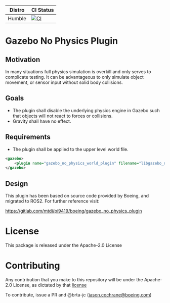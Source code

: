 | Distro | CI Status                                                                                                                                                                                     |
| ------ | --------------------------------------------------------------------------------------------------------------------------------------------------------------------------------------------- |
| Humble | [![CI](https://github.com/Boeing/gazebo_no_physics_plugin/actions/workflows/main.yml/badge.svg?branch=humble)](https://github.com/Boeing/gazebo_no_physics_plugin/actions/workflows/main.yml) |

# Gazebo No Physics Plugin

## Motivation

In many situations full physics simulation is overkill and only serves to complicate testing. It can be advantageous to only simulate object movement, or sensor input without solid body collisions.

## Goals

- The plugin shall disable the underlying physics engine in Gazebo such that objects will not react to forces or collisions.
- Gravity shall have no effect.

## Requirements

- The plugin shall be applied to the upper level world file.

```xml
<gazebo>
    <plugin name="gazebo_no_physics_world_plugin" filename="libgazebo_no_physics_world_plugin.so"></plugin>
</gazebo>
```

## Design

This plugin has been based on source code provided by Boeing, and migrated to ROS2. For further reference visit:

<https://gitlab.com/mtdi/pi9419/boeing/gazebo_no_physics_plugin>


# License

This package is released under the Apache-2.0 License

# Contributing

Any contribution that you make to this repository will
be under the Apache-2.0 License, as dictated by that
[license](http://www.apache.org/licenses/LICENSE-2.0)

To contribute, issue a PR and @brta-jc (jason.cochrane@boeing.com)
